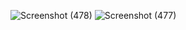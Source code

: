 ![Screenshot (478)](https://github.com/user-attachments/assets/cdc4f31b-5499-466c-a53c-22f07a00ca4a)
![Screenshot (477)](https://github.com/user-attachments/assets/834220de-48f6-4195-aee1-1128818965c4)
